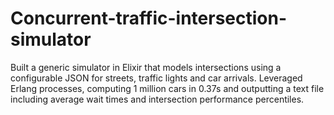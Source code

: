 # Concurrent-traffic-intersection-simulator
 Built a generic simulator in Elixir that models intersections using a  configurable JSON for streets, traffic lights and car arrivals. Leveraged Erlang processes, computing 1 million cars  in 0.37s and outputting a text file including average wait times and intersection performance percentiles.

